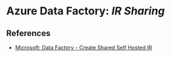 # Azure Data Factory: _IR Sharing_

## References

* [Microsoft: Data Factory - Create Shared Self Hosted IR](https://learn.microsoft.com/en-us/azure/data-factory/create-shared-self-hosted-integration-runtime-powershell)
